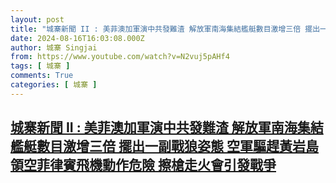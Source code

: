 ```yaml
---
layout: post
title: "城寨新聞 II : 美菲澳加軍演中共發難渣 解放軍南海集結艦艇數目激增三倍 擺出一副戰狼姿態 空軍驅趕黃岩島領空菲律賓飛機動作危險 擦槍走火會引發戰爭"
date: 2024-08-16T16:03:08.000Z
author: 城寨 Singjai
from: https://www.youtube.com/watch?v=N2vuj5pAHf4
tags: [ 城寨 ]
comments: True
categories: [ 城寨 ]
---
```

<!--1723824188000-->
[城寨新聞 II : 美菲澳加軍演中共發難渣 解放軍南海集結艦艇數目激增三倍 擺出一副戰狼姿態 空軍驅趕黃岩島領空菲律賓飛機動作危險 擦槍走火會引發戰爭](https://www.youtube.com/watch?v=N2vuj5pAHf4)
------

<div>

</div>
